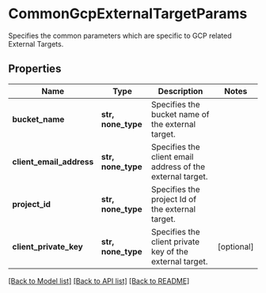 # CommonGcpExternalTargetParams

Specifies the common parameters which are specific to GCP related External Targets.

## Properties
Name | Type | Description | Notes
------------ | ------------- | ------------- | -------------
**bucket_name** | **str, none_type** | Specifies the bucket name of the external target. | 
**client_email_address** | **str, none_type** | Specifies the client email address of the external target. | 
**project_id** | **str, none_type** | Specifies the project Id of the external target. | 
**client_private_key** | **str, none_type** | Specifies the client private key of the external target. | [optional] 

[[Back to Model list]](../README.md#documentation-for-models) [[Back to API list]](../README.md#documentation-for-api-endpoints) [[Back to README]](../README.md)


